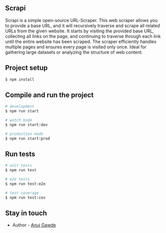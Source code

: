 ## Scrapi

Scrapi is a simple open-source URL-Scraper. This web scraper allows you to provide a base URL, and it will recursively traverse and scrape all related URLs from the given website. It starts by visiting the provided base URL, collecting all links on the page, and continuing to traverse through each link until the entire website has been scraped. The scraper efficiently handles multiple pages and ensures every page is visited only once. Ideal for gathering large datasets or analyzing the structure of web content.

## Project setup

```bash
$ npm install
```

## Compile and run the project

```bash
# development
$ npm run start

# watch mode
$ npm run start:dev

# production mode
$ npm run start:prod
```

## Run tests

```bash
# unit tests
$ npm run test

# e2e tests
$ npm run test:e2e

# test coverage
$ npm run test:cov
```
## Stay in touch

- Author - [Anuj Gawde](https://x.com/axgdevv)
